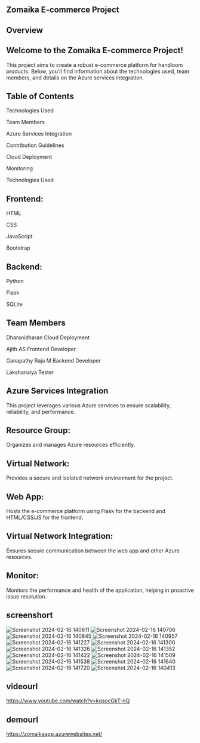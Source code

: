 ## Zomaika E-commerce Project

## Overview
## Welcome to the Zomaika E-commerce Project! 
This project aims to create a robust e-commerce platform for handloom products. Below, you'll find information about the technologies used, team members, and details on the Azure services integration.

## Table of Contents

Technologies Used

Team Members

Azure Services Integration

Contribution Guidelines

Cloud Deployment

Monitoring

Technologies Used

## Frontend:

HTML

CSS

JavaScript

Bootstrap

## Backend:

Python

Flask

SQLite

## Team Members
Dharanidharan Cloud Deployment

Ajith AS Frontend Developer

Ganapathy Raja M Backend Developer

Lakshanaiya Tester
## Azure Services Integration
This project leverages various Azure services to ensure scalability, reliability, and performance.

## Resource Group: 
Organizes and manages Azure resources efficiently.
## Virtual Network: 
Provides a secure and isolated network environment for the project.
## Web App: 
Hosts the e-commerce platform using Flask for the backend and HTML/CSS/JS for the frontend.
## Virtual Network Integration:
Ensures secure communication between the web app and other Azure resources.
## Monitor: 
Monitors the performance and health of the application, helping in proactive issue resolution.


## screenshort
![Screenshot 2024-02-16 140611](https://github.com/ddharan10/zomaika/assets/120146223/1d891329-4cc5-42af-8951-b39842c0d192)
![Screenshot 2024-02-16 140706](https://github.com/ddharan10/zomaika/assets/120146223/1597b61c-e2c1-40b2-ae68-b69fc7109511)
![Screenshot 2024-02-16 140845](https://github.com/ddharan10/zomaika/assets/120146223/ba4936ba-69d6-4678-bbab-10208234f519)
![Screenshot 2024-02-16 140957](https://github.com/ddharan10/zomaika/assets/120146223/7e8721d3-5960-4fed-8ef4-cd9f661107be)
![Screenshot 2024-02-16 141227](https://github.com/ddharan10/zomaika/assets/120146223/31add46a-90c6-4112-bc8c-dc548297f7f1)
![Screenshot 2024-02-16 141300](https://github.com/ddharan10/zomaika/assets/120146223/c53d46da-b4d1-4bea-b58a-6c5e6fba97ea)
![Screenshot 2024-02-16 141326](https://github.com/ddharan10/zomaika/assets/120146223/719572eb-5907-451b-9e1f-d893481f8d53)
![Screenshot 2024-02-16 141352](https://github.com/ddharan10/zomaika/assets/120146223/a57d2af2-5ad6-4397-842f-5d3fff52e3a3)
![Screenshot 2024-02-16 141422](https://github.com/ddharan10/zomaika/assets/120146223/f11803e6-2247-4c2d-bff1-8c178208d200)
![Screenshot 2024-02-16 141509](https://github.com/ddharan10/zomaika/assets/120146223/4aacfaf7-fbe6-456f-a150-6fe51f072a32)
![Screenshot 2024-02-16 141538](https://github.com/ddharan10/zomaika/assets/120146223/fbb32d00-865b-4c8a-84f1-ecde25666c62)
![Screenshot 2024-02-16 141640](https://github.com/ddharan10/zomaika/assets/120146223/e07bf7a9-895d-457d-9bf3-820f19947305)
![Screenshot 2024-02-16 141720](https://github.com/ddharan10/zomaika/assets/120146223/3c33c726-03c6-4e9c-a11e-ded38ed123d6)
![Screenshot 2024-02-16 140413](https://github.com/ddharan10/zomaika/assets/120146223/a86de0d5-4176-42d7-bbdf-40603d864e30)


## videourl
https://www.youtube.com/watch?v=kgsocGkT-nQ
## demourl
https://zomaikaapp.azurewebsites.net/

